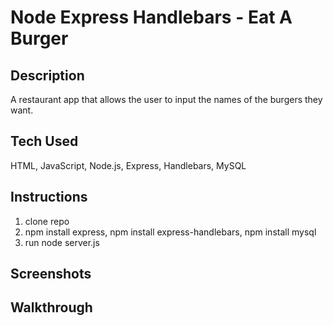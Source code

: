 # Node Express Handlebars - Eat A Burger

## Description

A restaurant app that allows the user to input the names of the burgers they want.

## Tech Used

HTML, JavaScript, Node.js, Express, Handlebars, MySQL

## Instructions

1. clone repo
2. npm install express, npm install express-handlebars, npm install mysql
3. run node server.js

## Screenshots

## Walkthrough

